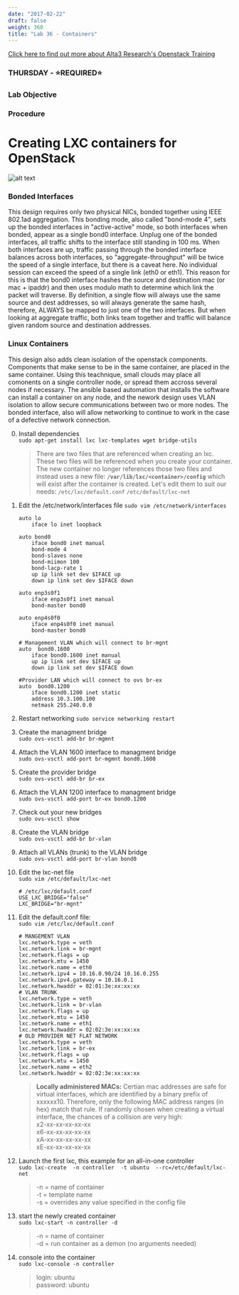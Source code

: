 ```yaml
---
date: "2017-02-22"
draft: false
weight: 360
title: "Lab 36 - Containers"
---
```

[Click here to find out more about Alta3 Research's Openstack Training](https://alta3.com/courses/openstack)

### THURSDAY - &#x2B50;REQUIRED&#x2B50;

### Lab Objective

### Procedure


# Creating LXC containers for OpenStack
![alt text](https://alta3.com/images/openstack_network_diagram.png "OpenStack networking using containers")
### Bonded Interfaces
This design requires only two physical NICs, bonded together using IEEE 802.1ad aggregation. This bonding mode, also called "bond-mode 4", sets up the bonded interfaces in "active-active" mode, so both interfaces when bonded, appear as a single bond0 interface. Unplug one of the bonded interfaces, all traffic shifts to the interface still standing in 100 ms. When both interfaces are up, traffic passing through the bonded interface balances across both interfaces, so "aggregate-throughput" will be twice the speed of a single interface, but there is a caveat here. No individual session can exceed the speed of a single link (eth0 or eth1). This reason for this is that the bond0 interface hashes the source and destination mac (or mac + ipaddr) and then uses modulo math to determine which link the packet will traverse. By definition, a single flow will always use the same source and dest addresses, so will always generate the same hash, therefore, ALWAYS be mapped to just one of the two interfaces. But when looking at aggregate traffic, both links team together and traffic will balance given random source and destination addresses.  
### Linux Containers
This design also adds clean isolation of the openstack components. Components that make sense to be in the same container, are placed in the same container. Using this teachnique, small clouds may place all comonents on a single controller node, or spread them accross several nodes if necessary. The ansible based automation that installs the software can install a container on any node, and the nework design uses VLAN isolation to allow secure communications between two or more nodes. The bonded interface, also will allow networking to continue to work in the case of a defective network connection.

0. Install dependencies  
    `sudo apt-get install lxc lxc-templates wget bridge-utils`
    > There are two files that are referenced when creating an lxc. These two files will be referenced when you create your container. The new container no longer references those two files and instead uses a new file: **`/var/lib/lxc/<container>/config`** which will exist after the container is created. 
    Let's edit them to suit our needs: 
    `/etc/lxc/default.conf`
    `/etc/default/lxc-net` 

0. Edit the /etc/network/interfaces file
    `sudo vim /etc/network/interfaces`
    ``` 
    auto lo
        iface lo inet loopback
    
    auto bond0
        iface bond0 inet manual
        bond-mode 4
        bond-slaves none
        bond-miimon 100
        bond-lacp-rate 1
        up ip link set dev $IFACE up
        down ip link set dev $IFACE down
    
    auto enp3s0f1
        iface enp3s0f1 inet manual
        bond-master bond0
    
    auto enp4s0f0
        iface enp4s0f0 inet manual
        bond-master bond0
    
    # Management VLAN which will connect to br-mgnt
    auto  bond0.1600
        iface bond0.1600 inet manual
        up ip link set dev $IFACE up
        down ip link set dev $IFACE down

    #Provider LAN which will connect to ovs br-ex
    auto  bond0.1200
        iface bond0.1200 inet static
        address 10.3.100.100
        netmask 255.240.0.0
    ```

0. Restart networking
  `sudo service networking restart`

0. Create the managment bridge  
   `sudo ovs-vsctl add-br br-mgmnt`  
   
0. Attach the VLAN 1600 interface to managment bridge  
    `sudo ovs-vsctl add-port br-mgmnt bond0.1600`  

0. Create the provider bridge  
    `sudo ovs-vsctl add-br br-ex`  

0. Attach the VLAN 1200 interface to managment bridge  
    `sudo ovs-vsctl add-port br-ex bond0.1200`  

0. Check out your new bridges  
    `sudo ovs-vsctl show`  
    
0. Create the VLAN bridge  
   `sudo ovs-vsctl add-br br-vlan`  

0. Attach all VLANs (trunk) to the VLAN bridge  
    `sudo ovs-vsctl add-port br-vlan bond0`
 
0. Edit the lxc-net file  
   `sudo vim /etc/default/lxc-net`  
   
    ```
    # /etc/lxc/default.conf
    USE_LXC_BRIDGE="false"
    LXC_BRIDGE="br-mgnt"
    ```

0. Edit the default.conf file:  
   `sudo vim /etc/lxc/default.conf`  
   
    ```
    # MANGEMENT VLAN
    lxc.network.type = veth
    lxc.network.link = br-mgnt
    lxc.network.flags = up
    lxc.network.mtu = 1450
    lxc.network.name = eth0
    lxc.network.ipv4 = 10.16.0.90/24 10.16.0.255
    lxc.network.ipv4.gateway = 10.16.0.1
    lxc.network.hwaddr = 02:01:3e:xx:xx:xx
    # VLAN TRUNK
    lxc.network.type = veth
    lxc.network.link = br-vlan
    lxc.network.flags = up
    lxc.network.mtu = 1450
    lxc.network.name = eth1
    lxc.network.hwaddr = 02:02:3e:xx:xx:xx
    # OLD PROVIDER NET FLAT NETWORK
    lxc.network.type = veth
    lxc.network.link = br-ex
    lxc.network.flags = up
    lxc.network.mtu = 1450
    lxc.network.name = eth2
    lxc.network.hwaddr = 02:02:3e:xx:xx:xx

    ```
    > **Locally administered MACs:** Certian mac addresses are safe for virtual interfaces, which are identified by a binary prefix of xxxxxx10. Therefore, only the following MAC address ranges (in hex) match that rule. If randomly chosen when creating a virtual interface, the chances of a collision are very high:  
x2-xx-xx-xx-xx-xx  
x6-xx-xx-xx-xx-xx  
xA-xx-xx-xx-xx-xx  
xE-xx-xx-xx-xx-xx 

0. Launch the first lxc, this example for an all-in-one controller  
   `sudo lxc-create  -n controller  -t ubuntu  --rc=/etc/default/lxc-net`  
   
    > -n = name of container  
    -t = template name  
    -s = overrides any value specified in the config file  

0. start the newly created container  
   `sudo lxc-start -n controller -d` 
   
    > -n = name of container  
    -d = run container as a demon (no arguments needed)  
0. console into the container  
  `sudo lxc-console -n controller`  
  
    >  login: ubuntu  
    password: ubuntu
